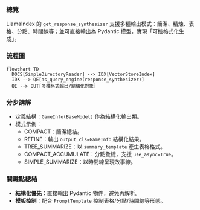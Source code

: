 ### 總覽
LlamaIndex 的 `get_response_synthesizer` 支援多種輸出模式：簡潔、精煉、表格、分點、時間線等；並可直接輸出為 Pydantic 模型，實現「可控格式化生成」。

### 流程圖
```mermaid
flowchart TD
  DOCS[SimpleDirectoryReader] --> IDX[VectorStoreIndex]
  IDX --> QE[as_query_engine(response_synthesizer)]
  QE --> OUT[多種格式輸出/結構化對象]
```

### 分步講解
- 定義結構：`GameInfo(BaseModel)` 作為結構化輸出類。
- 模式示例：
  - COMPACT：簡潔總結。
  - REFINE：輸出 `output_cls=GameInfo` 結構化結果。
  - TREE_SUMMARIZE：以 `summary_template` 產生表格格式。
  - COMPACT_ACCUMULATE：分點彙總，支援 `use_async=True`。
  - SIMPLE_SUMMARIZE：以時間線呈現故事線。

### 關鍵點總結
- **結構化優先**：直接輸出 Pydantic 物件，避免再解析。
- **模板控制**：配合 `PromptTemplate` 控制表格/分點/時間線等形態。


